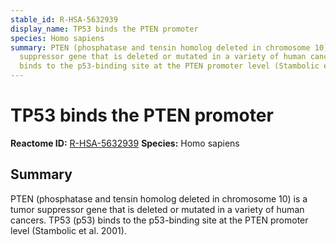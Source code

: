 ```yaml
---
stable_id: R-HSA-5632939
display_name: TP53 binds the PTEN promoter
species: Homo sapiens
summary: PTEN (phosphatase and tensin homolog deleted in chromosome 10) is a tumor
  suppressor gene that is deleted or mutated in a variety of human cancers. TP53 (p53)
  binds to the p53-binding site at the PTEN promoter level (Stambolic et al. 2001).
---
```


# TP53 binds the PTEN promoter
**Reactome ID:** [R-HSA-5632939](https://reactome.org/content/detail/R-HSA-5632939)
**Species:** Homo sapiens

## Summary

PTEN (phosphatase and tensin homolog deleted in chromosome 10) is a tumor suppressor gene that is deleted or mutated in a variety of human cancers. TP53 (p53) binds to the p53-binding site at the PTEN promoter level (Stambolic et al. 2001).
